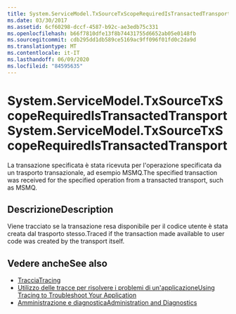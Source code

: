 ```yaml
---
title: System.ServiceModel.TxSourceTxScopeRequiredIsTransactedTransport
ms.date: 03/30/2017
ms.assetid: 6cf60298-dccf-4587-b92c-ae3edb75c331
ms.openlocfilehash: b66f7810dfe13f8b74431755d6652ab05e0148fb
ms.sourcegitcommit: cdb295dd1db589ce5169ac9ff096f01fd0c2da9d
ms.translationtype: MT
ms.contentlocale: it-IT
ms.lasthandoff: 06/09/2020
ms.locfileid: "84595635"
---
```

# <a name="systemservicemodeltxsourcetxscoperequiredistransactedtransport"></a><span data-ttu-id="5bb8c-102">System.ServiceModel.TxSourceTxScopeRequiredIsTransactedTransport</span><span class="sxs-lookup"><span data-stu-id="5bb8c-102">System.ServiceModel.TxSourceTxScopeRequiredIsTransactedTransport</span></span>
<span data-ttu-id="5bb8c-103">La transazione specificata è stata ricevuta per l'operazione specificata da un trasporto transazionale, ad esempio MSMQ.</span><span class="sxs-lookup"><span data-stu-id="5bb8c-103">The specified transaction was received for the specified operation from a transacted transport, such as MSMQ.</span></span>  
  
## <a name="description"></a><span data-ttu-id="5bb8c-104">Descrizione</span><span class="sxs-lookup"><span data-stu-id="5bb8c-104">Description</span></span>  
 <span data-ttu-id="5bb8c-105">Viene tracciato se la transazione resa disponibile per il codice utente è stata creata dal trasporto stesso.</span><span class="sxs-lookup"><span data-stu-id="5bb8c-105">Traced if the transaction made available to user code was created by the transport itself.</span></span>  
  
## <a name="see-also"></a><span data-ttu-id="5bb8c-106">Vedere anche</span><span class="sxs-lookup"><span data-stu-id="5bb8c-106">See also</span></span>

- [<span data-ttu-id="5bb8c-107">Traccia</span><span class="sxs-lookup"><span data-stu-id="5bb8c-107">Tracing</span></span>](index.md)
- [<span data-ttu-id="5bb8c-108">Utilizzo delle tracce per risolvere i problemi di un'applicazione</span><span class="sxs-lookup"><span data-stu-id="5bb8c-108">Using Tracing to Troubleshoot Your Application</span></span>](using-tracing-to-troubleshoot-your-application.md)
- [<span data-ttu-id="5bb8c-109">Amministrazione e diagnostica</span><span class="sxs-lookup"><span data-stu-id="5bb8c-109">Administration and Diagnostics</span></span>](../index.md)
